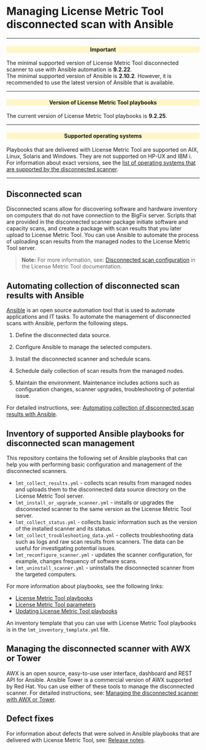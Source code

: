 # Managing License Metric Tool disconnected scan with Ansible

---
<div style="text-align: center;"><h4 style="background-color: #fef6c8;">Important</h4></div>

The minimal supported version of License Metric Tool disconnected scanner to use with Ansible automation is **9.2.22**.<br>
The minimal supported version of Ansible is **2.10.2**. However, it is recommended to use the latest version of Ansible that is available.

---
<div style="text-align: center;"><h4 style="background-color: #fef6c8;">Version of License Metric Tool playbooks</h4></div>

The current version of License Metric Tool playbooks is **9.2.25**.

---
<div style="text-align: center;"><h4 style="background-color: #fef6c8;">Supported operating systems</h4></div>

Playbooks that are delivered with License Metric Tool are supported on AIX, Linux, Solaris and Windows. They are not supported on HP-UX and IBM i. For information about exact versions, see the [list of operating systems that are supported by the disconnected scanner](https://www.ibm.com/support/pages/node/561443). 

---

## Disconnected scan

Disconnected scans allow for discovering software and hardware inventory on computers that do not have connection to the BigFix server. Scripts that are provided in the disconnected scanner package initiate software and capacity scans, and create a package with scan results that you later upload to License Metric Tool.
You can use Ansible to automate the process of uploading scan results from the managed nodes to the License Metric Tool server.

>**Note:** For more information, see: [Disconnected scan configuration](http://ibm.biz/disconnected_scan_config) in the License Metric Tool documentation.

## Automating collection of disconnected scan results with Ansible 

[Ansible](https://docs.ansible.com/ansible/latest/index.html#about-ansible) is an open source automation tool that is used to automate applications and IT tasks. To automate the management of disconnected scans with Ansible, perform the following steps.


1. Define the disconnected data source.

2. Configure Ansible to manage the selected computers.

3. Install the disconnected scanner and schedule scans.

4. Schedule daily collection of scan results from the managed nodes.

5. Maintain the environment. Maintenance includes actions such as configuration changes, scanner upgrades, troubleshooting of potential issue.

For detailed instructions, see: [Automating collection of disconnected scan results with Ansible](docs/doc_automating_with_ansible.md).

## Inventory of supported Ansible playbooks for disconnected scan management 

This repository contains the following set of Ansible playbooks that can help you with performing basic configuration and management of the disconnected scanners. 
- `lmt_collect_results.yml` - collects scan results from managed nodes and uploads them to the disconnected data source directory on the License Metric Tool server.
- `lmt_install_or_upgrade_scanner.yml` - installs or upgrades the disconnected scanner to the same version as the License Metric Tool server.
- `lmt_collect_status.yml` - collects basic information such as the version of the installed scanner and its status.
- `lmt_collect_troubleshooting_data.yml` - collects troubleshooting data such as logs and raw scan results from scanners. The data can be useful for investigating potential issues.
- `lmt_reconfigure_scanner.yml` - updates the scanner configuration, for example, changes frequency of software scans.
- `lmt_uninstall_scanner.yml` - uninstalls the disconnected scanner from the targeted computers.

For more information about playbooks, see the following links:
- [License Metric Tool playbooks](docs/doc_playbooks_list.md)
- [License Metric Tool parameters](docs/doc_lmt_parameters.md)
- [Updating License Metric Tool playbooks](docs/doc_updating_lmt_playbooks.md) 

An inventory template that you can use with License Metric Tool playbooks is in the `lmt_inventory_template.yml` file. 

## Managing the disconnected scanner with AWX or Tower

AWX is an open source, easy-to-use user interface, dashboard and REST API for Ansible. Ansible Tower is a commercial version of AWX supported by Red Hat.
You can use either of these tools to manage the disconnected scanner. For detailed instructions, see:  [Managing the disconnected scanner with AWX or Tower](docs/doc_automating_with_awx_tower.md).

## Defect fixes
 
 For information about defects that were solved in Ansible playbooks that are delivered with License Metric Tool, see: [Release notes](docs/release_notes.md).


